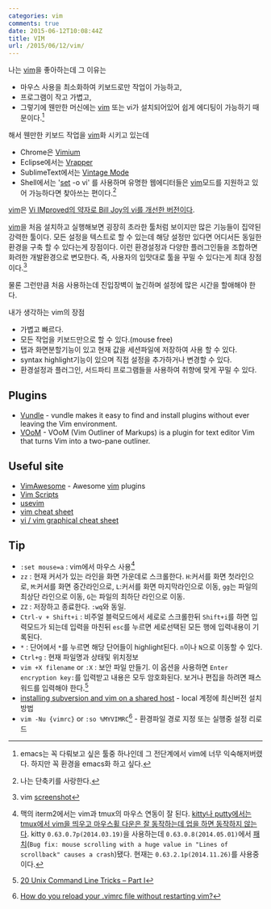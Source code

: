 ```yaml
---
categories: vim
comments: true
date: 2015-06-12T10:08:44Z
title: VIM
url: /2015/06/12/vim/
---
```


나는 [vim]을 좋아하는데 그 이유는

  * 마우스 사용을 최소화하여 키보드로만 작업이 가능하고,
  * 프로그램이 작고 가볍고,
  * 그렇기에 웬만한 머신에는 [vim] 또는 vi가 설치되어있어 쉽게 에디팅이 가능하기 때문이다.[^1]

<!--more-->

해서 웬만한 키보드 작업을 [vim]화 시키고 있는데

  * Chrome은 [Vimium](https://chrome.google.com/webstore/detail/vimium/dbepggeogbaibhgnhhndojpepiihcmeb?hl=en-US)
  * Eclipse에서는 [Vrapper](http://marketplace.eclipse.org/content/vrapper-vim)
  * SublimeText에서는 [Vintage Mode](https://www.sublimetext.com/docs/2/vintage.html)
  * Shell에서는 '[set](http://ss64.com/bash/set.html) -o vi'
를 사용하며 유명한 웹에디터들은 [vim]모드를 지원하고 있어 가능하다면 찾아쓰는 편이다.[^2]

[vim]은 [Vi IMproved의 약자로 Bill Joy의 vi를 개선한 버전이다](http://en.wikipedia.org/wiki/Vim_\(text_editor\)).

[vim]을 처음 설치하고 실행해보면 굉장히 초라한 툴처럼 보이지만 많은 기능들이 집약된 강력한 툴이다.  모든 설정을 텍스트로 할 수 있는데 해당 설정만 있다면 어디서든 동일한 환경을 구축 할 수 있다는게 장점이다. 이런 환경설정과 다양한 플러그인들을 조합하면 화려한 개발환경으로 변모한다. 즉, 사용자의 입맛대로 툴을 꾸밀 수 있다는게 최대 장점이다.[^3]

물론 그런만큼 처음 사용하는데 진입장벽이 높긴하며 설정에 많은 시간을 할애해야 한다.

내가 생각하는 vim의 장점

  * 가볍고 빠르다.
  * 모든 작업을 키보드만으로 할 수 있다.(mouse free)
  * 탭과 화면분할기능이 있고 현재 값을 세션파일에 저장하여 사용 할 수 있다.
  * syntax highlight기능이 있으며 직접 설정을 추가하거나 변경할 수 있다.
  * 환경설정과 플러그인, 서드파티 프로그램들을 사용하여 취향에 맞게 꾸밀 수 있다.


## Plugins
  * [Vundle](http://github.com/gmarik/vundle) - vundle makes it easy to find and install plugins without ever leaving the Vim environment. 
  * [VOoM](http://vim-voom.github.io/) - VOoM (Vim Outliner of Markups) is a plugin for text editor Vim that turns Vim into a two-pane outliner.


## Useful site
  * [VimAwesome](http://vimawesome.com/) - Awesome [vim] plugins
  * [Vim Scripts](http://vim-scripts.org/)
  * [usevim](http://usevim.com/)
  * [vim cheat sheet](http://vim.rtorr.com/lang/ko/)
  * [vi / vim graphical cheat sheet](http://www.viemu.com/a_vi_vim_graphical_cheat_sheet_tutorial.html)


## Tip
  * `:set mouse=a` : vim에서 마우스 사용[^vim-mouse]
  * `zz` : 현재 커서가 있는 라인을 화면 가운데로 스크롤한다. `H`:커서를 화면 첫라인으로, `M`:커서를 화면 중간라인으로, `L`:커서를 화면 마지막라인으로 이동, `gg`는 파일의 최상단 라인으로 이동, `G`는 파일의 최하단 라인으로 이동.
  * `ZZ` : 저장하고 종료한다. `:wq`와 동일.
  * `Ctrl-v + Shift+i` : 비주얼 블럭모드에서 세로로 스크롤한뒤 `Shift+i`를 하면 입력모드가 되는데 입력을 마친뒤 `esc`를 누르면 세로선택된 모든 행에 입력내용이 기록된다.
  * `*` : 단어에서 `*`를 누르면 해당 단어들이 highlight된다. `n`이나 `N`으로 이동할 수 있다.
  * `Ctrl+g` : 현재 파일명과 상태및 위치정보
  * `vim +X filename` or `:X` : 보안 파일 만들기. 이 옵션을 사용하면 `Enter encryption key:`를 입력받고 내용은 모두 암호화된다. 보거나 편집을 하려면 패스워드를 입력해야 한다.[^4]
  * [installing subversion and vim on a shared host](http://www.mcdruid.co.uk/content/installing-subversion-and-vim-on-a-shared-host) - local 계정에 최신버전 설치방법
  * `vim -Nu {vimrc}` or `:so %MYVIMRC`[^reload-vimrc] - 환경파일 경로 지정 또는 실행중 설정 리로드




[^1]: emacs는 꼭 다뤄보고 싶은 툴중 하나인데 그 전단계에서 vim에 너무 익숙해저버렸다. 하지만 꼭 환경을 emacs화 하고 싶다.
[^2]: 나는 단축키를 사랑한다.
[^3]: vim [screenshot](https://www.google.co.kr/search?q=vim&es_sm=93&tbm=isch&tbo=u&source=univ&sa=X&ved=0CDQQsARqFQoTCPXB1YOBicYCFUUTvAodWvgA1Q&biw=950&bih=1094#imgrc=_)
[^4]: [20 Unix Command Line Tricks – Part I](http://www.cyberciti.biz/open-source/command-line-hacks/20-unix-command-line-tricks-part-i/)
[^vim-mouse]: 맥의 iterm2에서는 vim과 tmux의 마우스 연동이 잘 된다. [kitty나 putty에서는 tmux에서 vim을 띄우고 마우스휠 다운은 잘 동작하는데 업을 하면 동작하지 않는다](http://superuser.com/a/741752). kitty `0.63.0.7p(2014.03.19)`을 사용하는데 `0.63.0.8(2014.05.01)`에서 [패치](http://www.9bis.net/kitty/?action=news&zone=en)(`Bug fix: mouse scrolling with a huge value in "Lines of scrollback" causes a crash`)됐다. 현재는 `0.63.2.1p(2014.11.26)`를 사용중이다.
[^reload-vimrc]: [How do you reload your .vimrc file without restarting vim?](http://superuser.com/a/132030)




[vim]: http://www.vim.org




